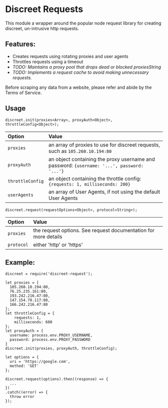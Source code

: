 # Discreet Requests

This module a wrapper around the popular node request library for creating discreet, un-intrusive http requests.  

## Features:

* Creates requests using rotating proxies and user agents
* Throttles requests using a timeout
* _TODO: Maintains a proxy pool that drops dead or blocked proxiesString_
* _TODO: Implements a request cache to avoid making unnecessary requests._

Before scraping any data from a website, please refer and abide by the Terms of Service.

## Usage

```
discreet.init(proxies<Array>, proxyAuth<Object>, throttleConfig<Object>);
```

| Option           | Value          |
| :-------------   | :------------- |
| `proxies`        | an array of proxies to use for discreet requests, such as `105.260.10.194:80`|
| `proxyAuth`      | an object containing the proxy username and password: `{username: '...', password: '...'}`|
| `throttleConfig` | an object containing the throttle config: `{requests: 1, milliseconds: 200}`  |
| `userAgents`     | an array of User Agents, if not using the default User Agents |


```
discreet.request(requestOptions<Object>, protocol<String>);
```

| Option           | Value          |
| :-------------   | :------------- |
| `proxies`        | the request options. See request documentation for more details |
| `protocol`       | either 'http' or 'https' |


## Example:

```
discreet = require('discreet-request');

let proxies = [
  105.260.10.194:80,
  76.25.235.161:80,
  193.242.216.47:80,
  147.154.70.117:80,
  166.242.216.47:80
];
let throttleConfig = {
    requests: 1,
    milliseconds: 600
};
let proxyAuth = {
  username: process.env.PROXY_USERNAME,
  password: process.env.PROXY_PASSWORD
}
discreet.init(proxies, proxyAuth, throttleConfig);

let options = {
  uri = 'https://google.com',
  method: 'GET'
};

discreet.request(options).then((response) => {
  ...
})
.catch((error) => {
  throw error
});
```
